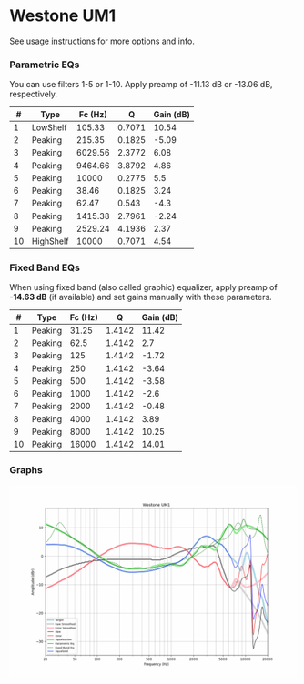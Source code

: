 # Westone UM1
See [usage instructions](https://github.com/jaakkopasanen/AutoEq#usage) for more options and info.

### Parametric EQs
You can use filters 1-5 or 1-10. Apply preamp of -11.13 dB or -13.06 dB, respectively.

|   # | Type      |   Fc (Hz) |      Q |   Gain (dB) |
|-----|-----------|-----------|--------|-------------|
|   1 | LowShelf  |    105.33 | 0.7071 |       10.54 |
|   2 | Peaking   |    215.35 | 0.1825 |       -5.09 |
|   3 | Peaking   |   6029.56 | 2.3772 |        6.08 |
|   4 | Peaking   |   9464.66 | 3.8792 |        4.86 |
|   5 | Peaking   |  10000    | 0.2775 |        5.5  |
|   6 | Peaking   |     38.46 | 0.1825 |        3.24 |
|   7 | Peaking   |     62.47 | 0.543  |       -4.3  |
|   8 | Peaking   |   1415.38 | 2.7961 |       -2.24 |
|   9 | Peaking   |   2529.24 | 4.1936 |        2.37 |
|  10 | HighShelf |  10000    | 0.7071 |        4.54 |

### Fixed Band EQs
When using fixed band (also called graphic) equalizer, apply preamp of **-14.63 dB** (if available) and set gains manually with these parameters.

|   # | Type    |   Fc (Hz) |      Q |   Gain (dB) |
|-----|---------|-----------|--------|-------------|
|   1 | Peaking |     31.25 | 1.4142 |       11.42 |
|   2 | Peaking |     62.5  | 1.4142 |        2.7  |
|   3 | Peaking |    125    | 1.4142 |       -1.72 |
|   4 | Peaking |    250    | 1.4142 |       -3.64 |
|   5 | Peaking |    500    | 1.4142 |       -3.58 |
|   6 | Peaking |   1000    | 1.4142 |       -2.6  |
|   7 | Peaking |   2000    | 1.4142 |       -0.48 |
|   8 | Peaking |   4000    | 1.4142 |        3.89 |
|   9 | Peaking |   8000    | 1.4142 |       10.25 |
|  10 | Peaking |  16000    | 1.4142 |       14.01 |

### Graphs
![](./Westone%20UM1.png)
